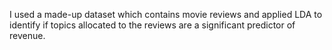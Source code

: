 I used a made-up dataset which contains movie reviews and applied LDA to identify if topics allocated to the reviews are a significant predictor of revenue. 
